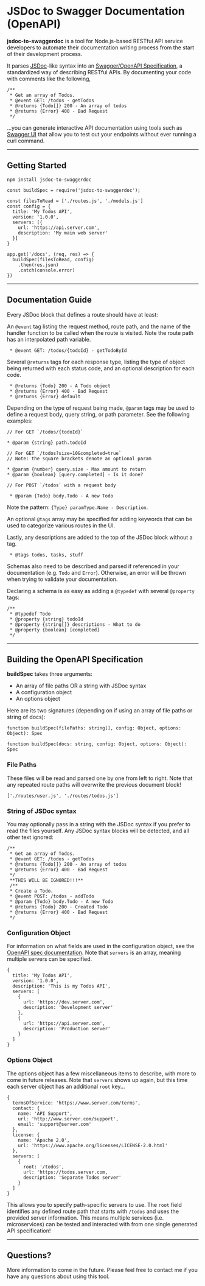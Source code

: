 # JSDoc to Swagger Documentation (OpenAPI)

**jsdoc-to-swaggerdoc** is a tool for Node.js-based RESTful API service developers to automate their documentation writing process from the start of their development process.

It parses [JSDoc](http://usejsdoc.org)-like syntax into an [Swagger/OpenAPI Specification](https://swagger.io/docs/specification/about/), a standardized way of describing RESTful APIs. By documenting your code with comments like the following,

```
/**
 * Get an array of Todos.
 * @event GET: /todos - getTodos
 * @returns {Todo[]} 200 - An array of todos
 * @returns {Error} 400 - Bad Request
 */
```

...you can generate interactive API documentation using tools such as [Swagger UI](https://swagger.io/tools/swagger-ui/) that allow you to test out your endpoints without ever running a curl command.

---

## Getting Started

```
npm install jsdoc-to-swaggerdoc
```

```
const buildSpec = require('jsdoc-to-swaggerdoc');

const filesToRead = ['./routes.js', './models.js']
const config = {
  title: 'My Todos API',
  version: '1.0.0',
  servers: [{
    url: 'https://api.server.com',
    description: 'My main web server'
  }]
}

app.get('/docs', (req, res) => {
  buildSpec(filesToRead, config)
    .then(res.json)
    .catch(console.error)
})
```

---

## Documentation Guide

Every JSDoc block that defines a route should have at least:

An `@event` tag listing the request method, route path, and the name of the handler function to be called when the route is visited. Note the route path has an interpolated path variable.

```
 * @event GET: /todos/{todoId} - getTodoById
```

Several `@returns` tags for each response type, listing the type of object being returned with each status code, and an optional description for each code.

```
 * @returns {Todo} 200 - A Todo object
 * @returns {Error} 400 - Bad Request
 * @returns {Error} default
```

Depending on the type of request being made, `@param` tags may be used to define a request body, query string, or path parameter. See the following examples:

```
// For GET `/todos/{todoId}`

* @param {string} path.todoId
```

```
// For GET `/todos?size=10&completed=true`
// Note: the square brackets denote an optional param

* @param {number} query.size - Max amount to return
* @param {boolean} [query.completed] - Is it done?
```

```
// For POST `/todos` with a request body

 * @param {Todo} body.Todo - A new Todo
```

Note the pattern: `{Type} paramType.Name - Description`.

An optional `@tags` array may be specified for adding keywords that can be used to categorize various routes in the UI.

Lastly, any descriptions are added to the top of the JSDoc block without a tag.

```
 * @tags todos, tasks, stuff
```

Schemas also need to be described and parsed if referenced in your documentation (e.g. `Todo` and `Error`). Otherwise, an error will be thrown when trying to validate your documentation.

Declaring a schema is as easy as adding a `@typedef` with several `@property` tags:

```
/**
 * @typedef Todo
 * @property {string} todoId
 * @property {string[]} descriptions - What to do
 * @property {boolean} [completed]
 */
```

---

## Building the OpenAPI Specification

**buildSpec** takes three arguments:

- An array of file paths OR a string with JSDoc syntax
- A configuration object
- An options object

Here are its two signatures (depending on if using an array of file paths or string of docs):

```
function buildSpec(filePaths: string[], config: Object, options: Object): Spec

function buildSpec(docs: string, config: Object, options: Object): Spec
```

### File Paths

These files will be read and parsed one by one from left to right. Note that any repeated route paths will overwrite the previous document block!

```
['./routes/user.js', './routes/todos.js']
```

### String of JSDoc syntax

You may optionally pass in a string with the JSDoc syntax if you prefer to read the files yourself. Any JSDoc syntax blocks will be detected, and all other text ignored:

```
/**
 * Get an array of Todos.
 * @event GET: /todos - getTodos
 * @returns {Todo[]} 200 - An array of todos
 * @returns {Error} 400 - Bad Request
 */
 **THIS WILL BE IGNORED!!!**
 /**
 * Create a Todo.
 * @event POST: /todos - addTodo
 * @param {Todo} body.Todo - A new Todo
 * @returns {Todo} 200 - Created Todo
 * @returns {Error} 400 - Bad Request
 */
```

### Configuration Object

For information on what fields are used in the configuration object, see the [OpenAPI spec documentation](https://swagger.io/specification/#infoObject). Note that `servers` is an array, meaning multiple servers can be specified.

```
{
  title: 'My Todos API',
  version: '1.0.0',
  description: 'This is my Todos API',
  servers: [
    {
      url: 'https://dev.server.com',
      description: 'Development server'
    },
    {
      url: 'https://api.server.com',
      description: 'Production server'
    }
  ]
}
```

### Options Object

The options object has a few miscellaneous items to describe, with more to come in future releases. Note that `servers` shows up again, but this time each server object has an additional `root` key...

```
{
  termsOfService: 'https://www.server.com/terms',
  contact: {
    name: 'API Support',
    url: 'http://www.server.com/support',
    email: 'support@server.com'
  },
  license: {
    name: 'Apache 2.0',
    url: 'https://www.apache.org/licenses/LICENSE-2.0.html'
  },
  servers: [
    {
      root: '/todos',
      url: 'https://todos.server.com,
      description: 'Separate Todos server'
    }
  ]
}
```

This allows you to specify path-specific servers to use. The `root` field identifies any defined route path that starts with `/todos` and uses the provided server information. This means multiple services (i.e. microservices) can be tested and interacted with from one single generated API specification!

---

## Questions?

More information to come in the future. Please feel free to contact me if you have any questions about using this tool.
